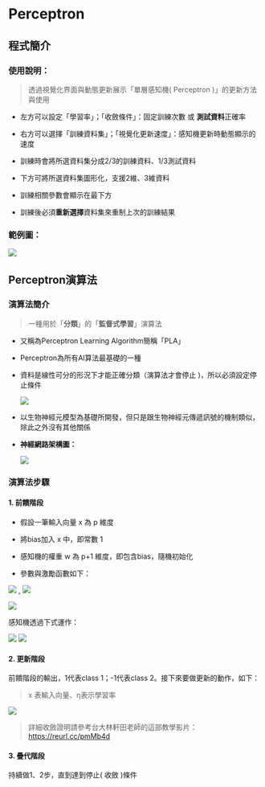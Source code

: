 # Perceptron
## 程式簡介
### 使用說明：
> 透過視覺化界面與動態更新展示「單層感知機( Perceptron )」的更新方法與使用
* 左方可以設定「學習率」；「收斂條件」：固定訓練次數 或 **測試資料**正確率

* 右方可以選擇「訓練資料集」；「視覺化更新速度」：感知機更新時動態顯示的速度

* 訓練時會將所選資料集分成2/3的訓練資料、1/3測試資料

* 下方可將所選資料集圖形化，支援2維、3維資料

* 訓練相關參數會顯示在最下方

* 訓練後必須**重新選擇**資料集來重制上次的訓練結果

 
### 範例圖：
![](https://i.imgur.com/LNf6ZHh.png)

## Perceptron演算法
### 演算法簡介
> 一種用於「**分類**」的「**監督式學習**」演算法
* 又稱為Perceptron Learning Algorithm簡稱「PLA」

* Perceptron為所有AI算法最基礎的一種

* 資料是線性可分的形況下才能正確分類（演算法才會停止 )，所以必須設定停止條件

  ![](https://i.imgur.com/03YyVPq.png)

* 以生物神經元模型為基礎所開發，但只是跟生物神經元傳遞訊號的機制類似，除此之外沒有其他關係

* **神經網路架構圖：**

  ![](https://i.imgur.com/efcQkGr.png)
### 演算法步驟
#### 1. 前饋階段
* 假設一筆輸入向量 x 為 p 維度

* 將bias加入 x 中，即常數 1

* 感知機的權重 w 為 p+1 維度，即包含bias，隨機初始化

* 參數與激勵函數如下：

<img src="https://render.githubusercontent.com/render/math?math=x=[1, x_1, ..., x_p]"> ,  <img src="https://render.githubusercontent.com/render/math?math=w=[w_{bias}, w_1, ...,  w_p]">

<img src="https://render.githubusercontent.com/render/math?math=\phi(x)=\left\{\begin{array}{r} 1 \quad if \quad x > 0 \\ -1 \quad if \quad x < 0 \end{array} \right.">

感知機透過下式運作：

<img src="https://render.githubusercontent.com/render/math?math=v= 1*w_{bias} %2B (\sum_{i=1}^{p}x_i*w_{i}) ">

<img src="https://render.githubusercontent.com/render/math?math=output= \phi(v) ">


#### 2. 更新階段
前饋階段的輸出，1代表class 1；-1代表class 2。接下來要做更新的動作，如下：
>  x 表輸入向量、η表示學習率

<img src="https://render.githubusercontent.com/render/math?math=w(n%2b1)=\left\{\begin{array}{l} w(n)%2b\eta*x \quad if \quad x \in class1 \quad but \quad {w(n)}^T*x < 0 \\ w(n)%2d\eta*x \quad if \quad x \in class2 \quad but \quad {w(n)}^T*x > 0 \\w(n) \quad if \quad x \quad is \quad classified \quad correctly \end{array} \right." >

> 詳細收斂證明請參考台大林軒田老師的這部教學影片：https://reurl.cc/pmMb4d

#### 3. 疊代階段
持續做1、2步，直到達到停止( 收斂 )條件
